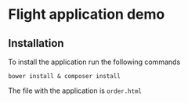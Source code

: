 # Flight application demo

## Installation

To install the application run the following commands

```
bower install & composer install
```

The file with the application is `order.html`
